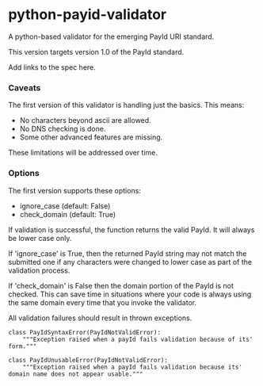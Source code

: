 # python-payid-validator

A python-based validator for the emerging PayId URI standard.

This version targets version 1.0 of the PayId standard.

Add links to the spec here.

### Caveats

The first version of this validator is handling just the basics. This means:

- No characters beyond ascii are allowed.
- No DNS checking is done.
- Some other advanced features are missing.

These limitations will be addressed over time.

### Options

The first version supports these options:

- ignore_case (default: False)
- check_domain (default: True)

If validation is successful, the function returns the valid PayId. It will always be lower case only.

If 'ignore_case' is True, then the returned PayId string may not match the submitted one if any characters were changed to lower case as part of the validation process.

If 'check_domain' is False then the domain portion of the PayId is not checked. This can save time in situations where your code is always using the same domain every time that you invoke the validator.

All validation failures should result in thrown exceptions.

```
class PayIdSyntaxError(PayIdNotValidError):
    """Exception raised when a payId fails validation because of its' form."""
```

```
class PayIdUnusableError(PayIdNotValidError):
    """Exception raised when a payId fails validation because its' domain name does not appear usable."""
```

